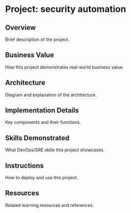 # Project: security automation

## Overview
Brief description of the project.

## Business Value
How this project demonstrates real-world business value.

## Architecture
Diagram and explanation of the architecture.

## Implementation Details
Key components and their functions.

## Skills Demonstrated
What DevOps/SRE skills this project showcases.

## Instructions
How to deploy and use this project.

## Resources
Related learning resources and references.
